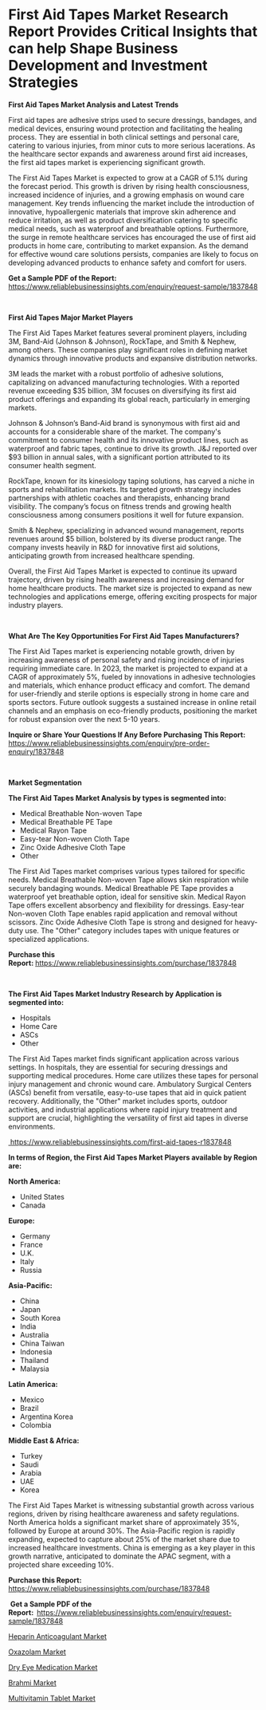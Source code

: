 <p><h1>First Aid Tapes Market Research Report Provides Critical Insights that can help Shape Business Development and Investment Strategies</h1></p><p><strong>First Aid Tapes Market Analysis and Latest Trends</strong></p>
<p><p>First aid tapes are adhesive strips used to secure dressings, bandages, and medical devices, ensuring wound protection and facilitating the healing process. They are essential in both clinical settings and personal care, catering to various injuries, from minor cuts to more serious lacerations. As the healthcare sector expands and awareness around first aid increases, the first aid tapes market is experiencing significant growth.</p><p>The First Aid Tapes Market is expected to grow at a CAGR of 5.1% during the forecast period. This growth is driven by rising health consciousness, increased incidence of injuries, and a growing emphasis on wound care management. Key trends influencing the market include the introduction of innovative, hypoallergenic materials that improve skin adherence and reduce irritation, as well as product diversification catering to specific medical needs, such as waterproof and breathable options. Furthermore, the surge in remote healthcare services has encouraged the use of first aid products in home care, contributing to market expansion. As the demand for effective wound care solutions persists, companies are likely to focus on developing advanced products to enhance safety and comfort for users.</p></p>
<p><strong>Get a Sample PDF of the Report:&nbsp;</strong> <a href="https://www.reliablebusinessinsights.com/enquiry/request-sample/1837848?utm_campaign=112&utm_medium=2&utm_source=Github&utm_content=ia&utm_term=08032025&utm_id=first-aid-tapes">https://www.reliablebusinessinsights.com/enquiry/request-sample/1837848</a></p>
<p>&nbsp;</p>
<p><strong>First Aid Tapes Major Market Players</strong></p>
<p><p>The First Aid Tapes Market features several prominent players, including 3M, Band-Aid (Johnson & Johnson), RockTape, and Smith & Nephew, among others. These companies play significant roles in defining market dynamics through innovative products and expansive distribution networks.</p><p>3M leads the market with a robust portfolio of adhesive solutions, capitalizing on advanced manufacturing technologies. With a reported revenue exceeding $35 billion, 3M focuses on diversifying its first aid product offerings and expanding its global reach, particularly in emerging markets.</p><p>Johnson & Johnson’s Band-Aid brand is synonymous with first aid and accounts for a considerable share of the market. The company's commitment to consumer health and its innovative product lines, such as waterproof and fabric tapes, continue to drive its growth. J&J reported over $93 billion in annual sales, with a significant portion attributed to its consumer health segment.</p><p>RockTape, known for its kinesiology taping solutions, has carved a niche in sports and rehabilitation markets. Its targeted growth strategy includes partnerships with athletic coaches and therapists, enhancing brand visibility. The company’s focus on fitness trends and growing health consciousness among consumers positions it well for future expansion.</p><p>Smith & Nephew, specializing in advanced wound management, reports revenues around $5 billion, bolstered by its diverse product range. The company invests heavily in R&D for innovative first aid solutions, anticipating growth from increased healthcare spending.</p><p>Overall, the First Aid Tapes Market is expected to continue its upward trajectory, driven by rising health awareness and increasing demand for home healthcare products. The market size is projected to expand as new technologies and applications emerge, offering exciting prospects for major industry players.</p></p>
<p>&nbsp;</p>
<p><strong>What Are The Key Opportunities For First Aid Tapes Manufacturers?</strong></p>
<p><p>The First Aid Tapes market is experiencing notable growth, driven by increasing awareness of personal safety and rising incidence of injuries requiring immediate care. In 2023, the market is projected to expand at a CAGR of approximately 5%, fueled by innovations in adhesive technologies and materials, which enhance product efficacy and comfort. The demand for user-friendly and sterile options is especially strong in home care and sports sectors. Future outlook suggests a sustained increase in online retail channels and an emphasis on eco-friendly products, positioning the market for robust expansion over the next 5-10 years.</p></p>
<p><strong>Inquire or Share Your Questions If Any Before Purchasing This Report:</strong> <a href="https://www.reliablebusinessinsights.com/enquiry/pre-order-enquiry/1837848?utm_campaign=112&utm_medium=2&utm_source=Github&utm_content=ia&utm_term=08032025&utm_id=first-aid-tapes">https://www.reliablebusinessinsights.com/enquiry/pre-order-enquiry/1837848</a></p>
<p>&nbsp;</p>
<p><strong>Market Segmentation</strong></p>
<p><strong>The First Aid Tapes Market Analysis by types is segmented into:</strong></p>
<p><ul><li>Medical Breathable Non-woven Tape</li><li>Medical Breathable PE Tape</li><li>Medical Rayon Tape</li><li>Easy-tear Non-woven Cloth Tape</li><li>Zinc Oxide Adhesive Cloth Tape</li><li>Other</li></ul></p>
<p><p>The First Aid Tapes market comprises various types tailored for specific needs. Medical Breathable Non-woven Tape allows skin respiration while securely bandaging wounds. Medical Breathable PE Tape provides a waterproof yet breathable option, ideal for sensitive skin. Medical Rayon Tape offers excellent absorbency and flexibility for dressings. Easy-tear Non-woven Cloth Tape enables rapid application and removal without scissors. Zinc Oxide Adhesive Cloth Tape is strong and designed for heavy-duty use. The "Other" category includes tapes with unique features or specialized applications.</p></p>
<p><strong>Purchase this Report:&nbsp;</strong><a href="https://www.reliablebusinessinsights.com/purchase/1837848?utm_campaign=112&utm_medium=2&utm_source=Github&utm_content=ia&utm_term=08032025&utm_id=first-aid-tapes">https://www.reliablebusinessinsights.com/purchase/1837848</a></p>
<p>&nbsp;</p>
<p><strong>The First Aid Tapes Market Industry Research by Application is segmented into:</strong></p>
<p><ul><li>Hospitals</li><li>Home Care</li><li>ASCs</li><li>Other</li></ul></p>
<p><p>The First Aid Tapes market finds significant application across various settings. In hospitals, they are essential for securing dressings and supporting medical procedures. Home care utilizes these tapes for personal injury management and chronic wound care. Ambulatory Surgical Centers (ASCs) benefit from versatile, easy-to-use tapes that aid in quick patient recovery. Additionally, the "Other" market includes sports, outdoor activities, and industrial applications where rapid injury treatment and support are crucial, highlighting the versatility of first aid tapes in diverse environments.</p></p>
<p><a href="https://www.reliablebusinessinsights.com/first-aid-tapes-r1837848?utm_campaign=112&utm_medium=2&utm_source=Github&utm_content=ia&utm_term=08032025&utm_id=first-aid-tapes">&nbsp;https://www.reliablebusinessinsights.com/first-aid-tapes-r1837848</a></p>
<p><strong>In terms of Region, the First Aid Tapes Market Players available by Region are:</strong></p>
<p>
    <p> <strong> North America: </strong>
        <ul>
            <li>United States</li>
            <li>Canada</li>
        </ul>
        </p> 
    <p> <strong> Europe: </strong>
        <ul>
            <li>Germany</li>
            <li>France</li>
            <li>U.K.</li>
            <li>Italy</li>
            <li>Russia</li>
        </ul>
        </p> 
    <p> <strong> Asia-Pacific: </strong>
        <ul>
            <li>China</li>
            <li>Japan</li>
            <li>South Korea</li>
            <li>India</li>
            <li>Australia</li>
            <li>China Taiwan</li>
            <li>Indonesia</li>
            <li>Thailand</li>
            <li>Malaysia</li>
        </ul>
        </p> 
    <p> <strong> Latin America: </strong>
        <ul>
            <li>Mexico</li>
            <li>Brazil</li>
            <li>Argentina Korea</li>
            <li>Colombia</li>
        </ul>
        </p> 
    <p> <strong> Middle East & Africa: </strong>
        <ul>
            <li>Turkey</li>
            <li>Saudi</li>
            <li>Arabia</li>
            <li>UAE</li>
            <li>Korea</li>
        </ul>
    </p>
    </p>
<p><p>The First Aid Tapes Market is witnessing substantial growth across various regions, driven by rising healthcare awareness and safety regulations. North America holds a significant market share of approximately 35%, followed by Europe at around 30%. The Asia-Pacific region is rapidly expanding, expected to capture about 25% of the market share due to increased healthcare investments. China is emerging as a key player in this growth narrative, anticipated to dominate the APAC segment, with a projected share exceeding 10%.</p></p>
<p><strong>Purchase this Report: </strong><a href="https://www.reliablebusinessinsights.com/purchase/1837848?utm_campaign=112&utm_medium=2&utm_source=Github&utm_content=ia&utm_term=08032025&utm_id=first-aid-tapes">https://www.reliablebusinessinsights.com/purchase/1837848</a></p>
<p>&nbsp;<strong>Get a Sample PDF of the Report:&nbsp;&nbsp;</strong><a href="https://www.reliablebusinessinsights.com/enquiry/request-sample/1837848?utm_campaign=112&utm_medium=2&utm_source=Github&utm_content=ia&utm_term=08032025&utm_id=first-aid-tapes">https://www.reliablebusinessinsights.com/enquiry/request-sample/1837848</a></p>
<p><strong></strong></p>
<p><p><a href="https://github.com/swaftaenglem/Market-Research-Report-List-1/blob/main/heparin-anticoagulant-market.md?utm_campaign=112&utm_medium=2&utm_source=Github&utm_content=ia&utm_term=08032025&utm_id=first-aid-tapes">Heparin Anticoagulant Market</a></p><p><a href="https://github.com/porstgowinjq/Market-Research-Report-List-1/blob/main/oxazolam-market.md?utm_campaign=112&utm_medium=2&utm_source=Github&utm_content=ia&utm_term=08032025&utm_id=first-aid-tapes">Oxazolam Market</a></p><p><a href="https://github.com/laveeasaadrh/Market-Research-Report-List-1/blob/main/dry-eye-medication-market.md?utm_campaign=112&utm_medium=2&utm_source=Github&utm_content=ia&utm_term=08032025&utm_id=first-aid-tapes">Dry Eye Medication Market</a></p><p><a href="https://github.com/blauetrelawz/Market-Research-Report-List-1/blob/main/brahmi-market.md?utm_campaign=112&utm_medium=2&utm_source=Github&utm_content=ia&utm_term=08032025&utm_id=first-aid-tapes">Brahmi Market</a></p><p><a href="https://github.com/gassmkalay/Market-Research-Report-List-1/blob/main/multivitamin-tablet-market.md?utm_campaign=112&utm_medium=2&utm_source=Github&utm_content=ia&utm_term=08032025&utm_id=first-aid-tapes">Multivitamin Tablet Market</a></p></p>